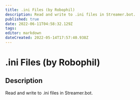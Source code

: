 ```yaml
---
title: .ini Files (by Robophil)
description: Read and write to .ini files in Streamer.bot.
published: true
date: 2022-06-11T04:58:32.129Z
tags: 
editor: markdown
dateCreated: 2022-05-14T17:57:40.938Z
---
```


# .ini Files (by Robophil)
## Description
Read and write to .ini files in Streamer.bot.